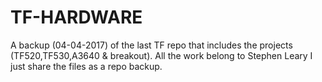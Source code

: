 # TF-HARDWARE
A backup (04-04-2017) of the last TF repo that includes the projects (TF520,TF530,A3640 & breakout). All the work belong to Stephen Leary I just share the files as a repo backup.
